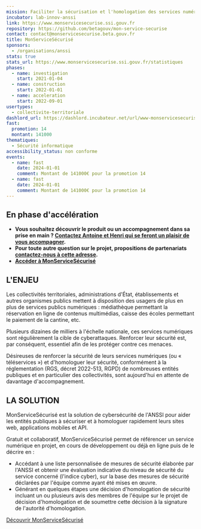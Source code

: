 ```yaml
---
mission: Faciliter la sécurisation et l'homologation des services numériques
incubator: lab-innov-anssi
link: https://www.monservicesecurise.ssi.gouv.fr
repository: https://github.com/betagouv/mon-service-securise
contact: contact@monservicesecurise.beta.gouv.fr
title: MonServiceSécurisé
sponsors:
  - /organisations/anssi
stats: true
stats_url: https://www.monservicesecurise.ssi.gouv.fr/statistiques
phases:
  - name: investigation
    start: 2021-01-04
  - name: construction
    start: 2022-01-01
  - name: acceleration
    start: 2022-09-01
usertypes:
  - collectivite-territoriale
dashlord_url: https://dashlord.incubateur.net/url/www-monservicesecurise-ssi-gouv-fr/
fast:
  promotion: 14
  montant: 141000
thematiques:
  - Sécurité informatique
accessibility_status: non conforme
events:
  - name: fast
    date: 2024-01-01
    comment: Montant de 141000€ pour la promotion 14
  - name: fast
    date: 2024-01-01
    comment: Montant de 141000€ pour la promotion 14
---
```

## En phase d'accélération

- **Vous souhaitez découvrir le produit ou un accompagnement dans sa prise en main ? [Contactez Antoine et Henri qui se feront un plaisir de vous accompagner](mailto:support@monservicesecurise.beta.gouv.fr).**
- **Pour toute autre question sur le projet, propositions de partenariats [contactez-nous à cette adresse](mailto:contact@monservicesecurise.beta.gouv.fr).**
- **[Accéder à MonServiceSécurisé](https://www.monservicesecurise.ssi.gouv.fr)**

## L'ENJEU

Les collectivités territoriales, administrations d'État, établissements et
autres organismes publics mettent à disposition des usagers de plus en plus
de services publics numériques : médiathèque permettant la réservation en
ligne de contenus multimédias, caisse des écoles permettant le paiement de la
cantine, etc.

Plusieurs dizaines de milliers à l'échelle nationale,
ces services numériques sont régulièrement la cible de cyberattaques.
Renforcer leur sécurité est, par conséquent,
essentiel afin de les protéger contre ces menaces.

Désireuses de renforcer la sécurité de leurs services numériques (ou « téléservices »)
et d'homologuer leur sécurité, conformément à la réglementation (RGS, décret 2022-513, RGPD)
de nombreuses entités publiques et en particulier des collectivités, sont
aujourd'hui en attente de davantage d'accompagnement.

## LA SOLUTION

MonServiceSécurisé est la solution de cybersécurité de l'ANSSI
pour aider les entités publiques à sécuriser et à homologuer rapidement leurs sites web, applications mobiles et API.

Gratuit et collaboratif, MonServiceSécurisé permet de référencer un service numérique en projet, en cours de
développement ou déjà en ligne puis de le décrire en :

- Accédant à une liste personnalisée de mesures de sécurité élaborée par l'ANSSI et obtenir une évaluation
  indicative du niveau de sécurité du service concerné (l'indice cyber), sur la base des mesures de sécurité déclarées
  par l'équipe comme ayant été mises en œuvre.
- Générant en quelques étapes une décision d'homologation de sécurité incluant un ou plusieurs avis des membres
  de l'équipe sur le projet de décision d'homologation et de soumettre cette décision à la signature de l'autorité d'homologation.

[Découvrir MonServiceSécurisé](https://www.monservicesecurise.ssi.gouv.fr/)
